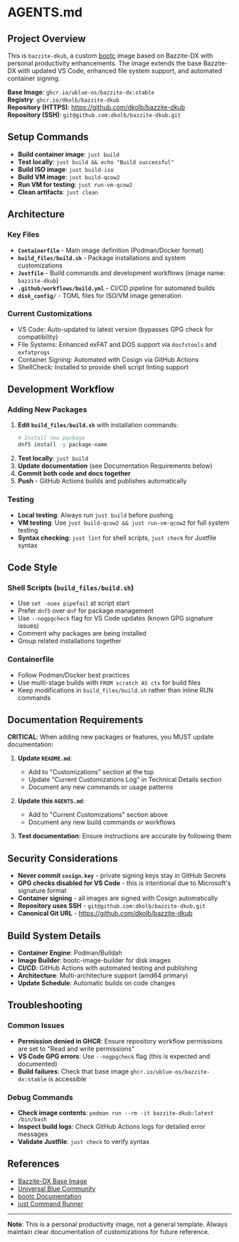 # AGENTS.md

## Project Overview

This is `bazzite-dkub`, a custom [bootc](https://github.com/bootc-dev/bootc) image based on Bazzite-DX with personal productivity enhancements. The image extends the base Bazzite-DX with updated VS Code, enhanced file system support, and automated container signing.

**Base Image**: `ghcr.io/ublue-os/bazzite-dx:stable`  
**Registry**: `ghcr.io/dkolb/bazzite-dkub`  
**Repository (HTTPS)**: <https://github.com/dkolb/bazzite-dkub>  
**Repository (SSH)**: `git@github.com:dkolb/bazzite-dkub.git`

## Setup Commands

- **Build container image**: `just build`
- **Test locally**: `just build && echo "Build successful"`
- **Build ISO image**: `just build-iso`
- **Build VM image**: `just build-qcow2`
- **Run VM for testing**: `just run-vm-qcow2`
- **Clean artifacts**: `just clean`

## Architecture

### Key Files
- **`Containerfile`** - Main image definition (Podman/Docker format)
- **`build_files/build.sh`** - Package installations and system customizations
- **`Justfile`** - Build commands and development workflows (image name: `bazzite-dkub`)
- **`.github/workflows/build.yml`** - CI/CD pipeline for automated builds
- **`disk_config/`** - TOML files for ISO/VM image generation

### Current Customizations
- VS Code: Auto-updated to latest version (bypasses GPG check for compatibility)
- File Systems: Enhanced exFAT and DOS support via `dosfstools` and `exfatprogs`
- Container Signing: Automated with Cosign via GitHub Actions
- ShellCheck: Installed to provide shell script linting support

## Development Workflow

### Adding New Packages
1. **Edit `build_files/build.sh`** with installation commands:
   ```bash
   # Install new package
   dnf5 install -y package-name
   ```
2. **Test locally**: `just build`
3. **Update documentation** (see Documentation Requirements below)
4. **Commit both code and docs together**
5. **Push** - GitHub Actions builds and publishes automatically

### Testing
- **Local testing**: Always run `just build` before pushing
- **VM testing**: Use `just build-qcow2 && just run-vm-qcow2` for full system testing
- **Syntax checking**: `just lint` for shell scripts, `just check` for Justfile syntax

## Code Style

### Shell Scripts (`build_files/build.sh`)
- Use `set -ouex pipefail` at script start
- Prefer `dnf5` over `dnf` for package management
- Use `--nogpgcheck` flag for VS Code updates (known GPG signature issues)
- Comment why packages are being installed
- Group related installations together

### Containerfile
- Follow Podman/Docker best practices
- Use multi-stage builds with `FROM scratch AS ctx` for build files
- Keep modifications in `build_files/build.sh` rather than inline RUN commands

## Documentation Requirements

**CRITICAL**: When adding new packages or features, you MUST update documentation:

1. **Update `README.md`**:
   - Add to "Customizations" section at the top
   - Update "Current Customizations Log" in Technical Details section
   - Document any new commands or usage patterns

2. **Update this `AGENTS.md`**:
   - Add to "Current Customizations" section above
   - Document any new build commands or workflows

3. **Test documentation**: Ensure instructions are accurate by following them

## Security Considerations

- **Never commit `cosign.key`** - private signing keys stay in GitHub Secrets
- **GPG checks disabled for VS Code** - this is intentional due to Microsoft's signature format
- **Container signing** - all images are signed with Cosign automatically
- **Repository uses SSH** - `git@github.com:dkolb/bazzite-dkub.git`
- **Canonical Git URL** - <https://github.com/dkolb/bazzite-dkub>

## Build System Details

- **Container Engine**: Podman/Buildah
- **Image Builder**: bootc-image-builder for disk images
- **CI/CD**: GitHub Actions with automated testing and publishing
- **Architecture**: Multi-architecture support (amd64 primary)
- **Update Schedule**: Automatic builds on code changes

## Troubleshooting

### Common Issues
- **Permission denied in GHCR**: Ensure repository workflow permissions are set to "Read and write permissions"
- **VS Code GPG errors**: Use `--nogpgcheck` flag (this is expected and documented)
- **Build failures**: Check that base image `ghcr.io/ublue-os/bazzite-dx:stable` is accessible

### Debug Commands
- **Check image contents**: `podman run --rm -it bazzite-dkub:latest /bin/bash`
- **Inspect build logs**: Check GitHub Actions logs for detailed error messages
- **Validate Justfile**: `just check` to verify syntax

## References

- [Bazzite-DX Base Image](https://github.com/ublue-os/bazzite-dx)
- [Universal Blue Community](https://universal-blue.discourse.group/)
- [bootc Documentation](https://github.com/bootc-dev/bootc/discussions)
- [just Command Runner](https://just.systems/)

---

**Note**: This is a personal productivity image, not a general template. Always maintain clear documentation of customizations for future reference.